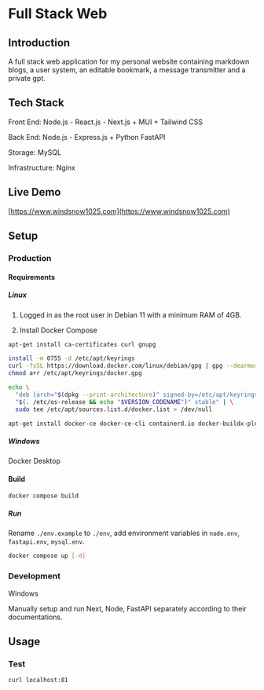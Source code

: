 # Full Stack Web

## Introduction

A full stack web application for my personal website containing markdown blogs, a user system, an editable bookmark, a message transmitter and a private gpt.

## Tech Stack

Front End: Node.js - React.js - Next.js + MUI + Tailwind CSS

Back End: Node.js - Express.js + Python FastAPI

Storage: MySQL

Infrastructure: Nginx

## Live Demo

[https://www.windsnow1025.com](https://www.windsnow1025.com)

## Setup

### Production

#### Requirements

##### Linux

1. Logged in as the root user in Debian 11 with a minimum RAM of 4GB.

2. Install Docker Compose

```bash
apt-get install ca-certificates curl gnupg
```

```bash
install -m 0755 -d /etc/apt/keyrings
curl -fsSL https://download.docker.com/linux/debian/gpg | gpg --dearmor -o /etc/apt/keyrings/docker.gpg
chmod a+r /etc/apt/keyrings/docker.gpg
```

```bash
echo \
  "deb [arch="$(dpkg --print-architecture)" signed-by=/etc/apt/keyrings/docker.gpg] https://download.docker.com/linux/debian \
  "$(. /etc/os-release && echo "$VERSION_CODENAME")" stable" | \
  sudo tee /etc/apt/sources.list.d/docker.list > /dev/null
```

```bash
apt-get install docker-ce docker-ce-cli containerd.io docker-buildx-plugin docker-compose-plugin
```

##### Windows

Docker Desktop

#### Build

```bash
docker compose build
```

##### Run

Rename `./env.example` to `./env`, add environment variables in `node.env`, `fastapi.env`, `mysql.env`.

```bash
docker compose up [-d]
```

### Development

Windows

Manually setup and run Next, Node, FastAPI separately according to their documentations.

## Usage

### Test

```bash
curl localhost:81
```
